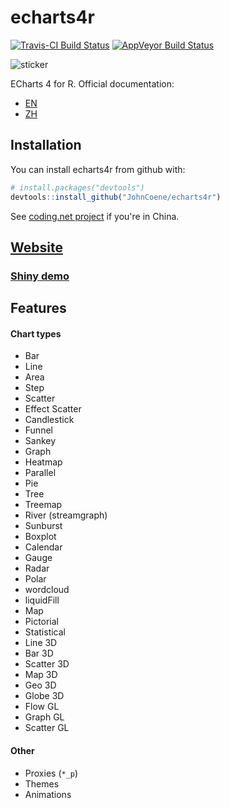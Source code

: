 # echarts4r

[![Travis-CI Build Status](https://travis-ci.org/JohnCoene/echarts4r.svg?branch=master)](https://travis-ci.org/JohnCoene/echarts4r) [![AppVeyor Build Status](https://ci.appveyor.com/api/projects/status/github/JohnCoene/echarts4r?branch=master&svg=true)](https://ci.appveyor.com/project/JohnCoene/echarts4r)

![sticker](https://raw.githubusercontent.com/JohnCoene/echarts4r/master/man/figures/logo.png)

ECharts 4 for R. Official documentation:

* [EN](https://ecomfe.github.io/echarts-doc/public/en/index.html)
* [ZH](http://echarts.baidu.com/index.html)

## Installation

You can install echarts4r from github with:

```r
# install.packages("devtools")
devtools::install_github("JohnCoene/echarts4r")
```

See [coding.net project](http://coding.net/u/JohnCoene/p/echarts4r/git?public=true) if you're in China.

## [Website](http://echarts4r.john-coene.com)
### [Shiny demo](http://shiny.john-coene.com/echarts4rShiny/)

## Features

#### Chart types

* Bar
* Line
* Area
* Step
* Scatter
* Effect Scatter
* Candlestick
* Funnel
* Sankey
* Graph
* Heatmap
* Parallel
* Pie
* Tree
* Treemap
* River (streamgraph)
* Sunburst
* Boxplot
* Calendar
* Gauge
* Radar
* Polar 
* wordcloud 
* liquidFill 
* Map
* Pictorial
* Statistical
* Line 3D
* Bar 3D
* Scatter 3D
* Map 3D
* Geo 3D
* Globe 3D
* Flow GL
* Graph GL
* Scatter GL

#### Other

* Proxies (`*_p`)
* Themes
* Animations
